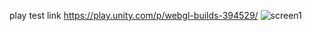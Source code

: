play test link
https://play.unity.com/p/webgl-builds-394529/
![screen1](https://github.com/kazumi999/S_SS24_GDS22_Unity3D_Probuilder_AnastaciaKantoglu/assets/145940200/d66987f7-6e06-45ff-92ae-eafbe9cb039d)
